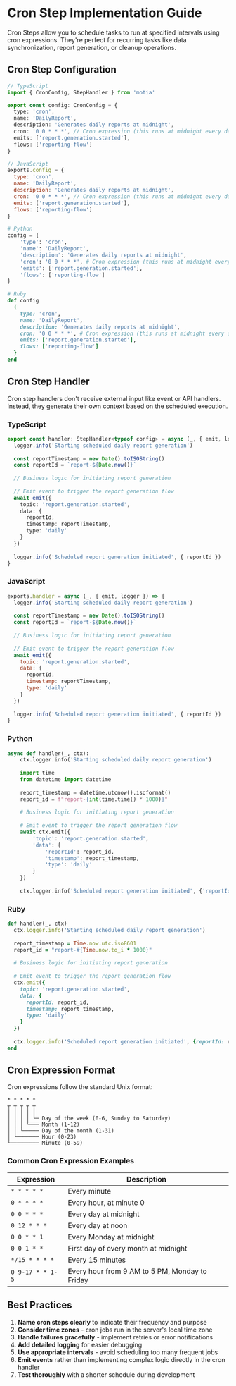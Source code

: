 # Cron Step Implementation Guide

Cron Steps allow you to schedule tasks to run at specified intervals using cron expressions. They're perfect for recurring tasks like data synchronization, report generation, or cleanup operations.

## Cron Step Configuration

```typescript
// TypeScript
import { CronConfig, StepHandler } from 'motia'

export const config: CronConfig = {
  type: 'cron',
  name: 'DailyReport',
  description: 'Generates daily reports at midnight',
  cron: '0 0 * * *', // Cron expression (this runs at midnight every day)
  emits: ['report.generation.started'],
  flows: ['reporting-flow']
}
```

```javascript
// JavaScript
exports.config = {
  type: 'cron',
  name: 'DailyReport',
  description: 'Generates daily reports at midnight',
  cron: '0 0 * * *', // Cron expression (this runs at midnight every day)
  emits: ['report.generation.started'],
  flows: ['reporting-flow']
}
```

```python
# Python
config = {
    'type': 'cron',
    'name': 'DailyReport',
    'description': 'Generates daily reports at midnight',
    'cron': '0 0 * * *', # Cron expression (this runs at midnight every day)
    'emits': ['report.generation.started'],
    'flows': ['reporting-flow']
}
```

```ruby
# Ruby
def config
  {
    type: 'cron',
    name: 'DailyReport',
    description: 'Generates daily reports at midnight',
    cron: '0 0 * * *', # Cron expression (this runs at midnight every day)
    emits: ['report.generation.started'],
    flows: ['reporting-flow']
  }
end
```

## Cron Step Handler

Cron step handlers don't receive external input like event or API handlers. Instead, they generate their own context based on the scheduled execution.

### TypeScript

```typescript
export const handler: StepHandler<typeof config> = async (_, { emit, logger }) => {
  logger.info('Starting scheduled daily report generation')
  
  const reportTimestamp = new Date().toISOString()
  const reportId = `report-${Date.now()}`
  
  // Business logic for initiating report generation
  
  // Emit event to trigger the report generation flow
  await emit({
    topic: 'report.generation.started',
    data: {
      reportId,
      timestamp: reportTimestamp,
      type: 'daily'
    }
  })
  
  logger.info('Scheduled report generation initiated', { reportId })
}
```

### JavaScript

```javascript
exports.handler = async (_, { emit, logger }) => {
  logger.info('Starting scheduled daily report generation')
  
  const reportTimestamp = new Date().toISOString()
  const reportId = `report-${Date.now()}`
  
  // Business logic for initiating report generation
  
  // Emit event to trigger the report generation flow
  await emit({
    topic: 'report.generation.started',
    data: {
      reportId,
      timestamp: reportTimestamp,
      type: 'daily'
    }
  })
  
  logger.info('Scheduled report generation initiated', { reportId })
}
```

### Python

```python
async def handler(_, ctx):
    ctx.logger.info('Starting scheduled daily report generation')
    
    import time
    from datetime import datetime
    
    report_timestamp = datetime.utcnow().isoformat()
    report_id = f"report-{int(time.time() * 1000)}"
    
    # Business logic for initiating report generation
    
    # Emit event to trigger the report generation flow
    await ctx.emit({
        'topic': 'report.generation.started',
        'data': {
            'reportId': report_id,
            'timestamp': report_timestamp,
            'type': 'daily'
        }
    })
    
    ctx.logger.info('Scheduled report generation initiated', {'reportId': report_id})
```

### Ruby

```ruby
def handler(_, ctx)
  ctx.logger.info('Starting scheduled daily report generation')
  
  report_timestamp = Time.now.utc.iso8601
  report_id = "report-#{Time.now.to_i * 1000}"
  
  # Business logic for initiating report generation
  
  # Emit event to trigger the report generation flow
  ctx.emit({
    topic: 'report.generation.started',
    data: {
      reportId: report_id,
      timestamp: report_timestamp,
      type: 'daily'
    }
  })
  
  ctx.logger.info('Scheduled report generation initiated', {reportId: report_id})
end
```

## Cron Expression Format

Cron expressions follow the standard Unix format:

```
* * * * *
┬ ┬ ┬ ┬ ┬
│ │ │ │ │
│ │ │ │ └─ Day of the week (0-6, Sunday to Saturday)
│ │ │ └─── Month (1-12)
│ │ └───── Day of the month (1-31)
│ └─────── Hour (0-23)
└───────── Minute (0-59)
```

### Common Cron Expression Examples

| Expression   | Description                             |
|--------------|-----------------------------------------|
| `* * * * *`  | Every minute                            |
| `0 * * * *`  | Every hour, at minute 0                 |
| `0 0 * * *`  | Every day at midnight                   |
| `0 12 * * *` | Every day at noon                       |
| `0 0 * * 1`  | Every Monday at midnight                |
| `0 0 1 * *`  | First day of every month at midnight    |
| `*/15 * * * *` | Every 15 minutes                      |
| `0 9-17 * * 1-5` | Every hour from 9 AM to 5 PM, Monday to Friday |

## Best Practices

1. **Name cron steps clearly** to indicate their frequency and purpose
2. **Consider time zones** - cron jobs run in the server's local time zone
3. **Handle failures gracefully** - implement retries or error notifications
4. **Add detailed logging** for easier debugging
5. **Use appropriate intervals** - avoid scheduling too many frequent jobs
6. **Emit events** rather than implementing complex logic directly in the cron handler
7. **Test thoroughly** with a shorter schedule during development